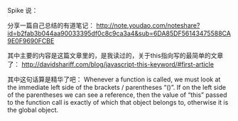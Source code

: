 Spike 说：

分享一篇自己总结的有道笔记：
http://note.youdao.com/noteshare?id=b2fab3b044aa90033395df0c8c9ca3a4&sub=6DA85DF56143475588CA9E0F9690FCBE

其中主要的内容是这篇文章里的，是我读过的，关于this指向写的最简单的文章了：
http://davidshariff.com/blog/javascript-this-keyword/#first-article

其中这句话算是精华了吧：
Whenever a function is called, we must look at the immediate left side of the brackets / parentheses “()”. If on the left side of the parentheses we can see a reference, then the value of “this” passed to the function call is exactly of which that object belongs to, otherwise it is the global object.

